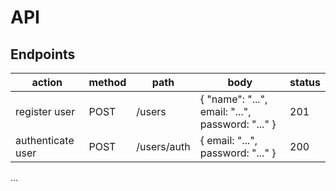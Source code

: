 # API

## Endpoints


| action | method | path   | body                                                   | status |  
|--------|--------|--------|--------------------------------------------------------|--------|
| register user | POST   | /users | { "name": "...", email: "...", password: "..." }| 201    |
| authenticate user | POST   | /users/auth | { email: "...", password: "..." }      | 200    |
...